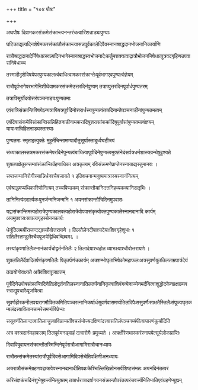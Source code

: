 +++
title = "१०४ पौषः"

+++

अथपौषः दिवामकरसंक्रमेसंक्रान्त्यनन्तरंचत्वारिंशन्नाड्यःपुण्याः

घटिकाद्यल्पदिनशेषेमकरसंक्रांतौसंक्रान्त्यासन्नपूर्वकालेदिवैवस्नानश्राद्धदानभोजनानिकार्याणि

रात्रौश्राद्धदानादेर्निषेधात्स्वल्पदिनभागेस्नानश्राद्धस्वभोजनादेःकर्तुमशक्यत्वाद्रात्रौभोजननिषेधात्पुत्रवदगृहिणउपवासनिषेधाच्च

तस्मादीदृशेविषयेपरपुण्यकालत्वंबाधित्वामकरसंक्रान्तेःपूर्वभागएवपुण्यत्वंज्ञेयम्

रात्रौपूर्वभागेपरभागेनिशीथेवामकरसंक्रमेउत्तरदिनंपुण्यम् तत्राप्युत्तरदिनपूर्वार्धपुण्यतरम्

तत्रापिसूर्योदयोत्तरंपञ्चनाड्यःपुण्यतमाः

एवंरात्रिसंक्रान्तिविषयेऽन्यत्रापियत्रपूर्वदिनोत्तरार्धस्यपुन्यत्वंतत्रदिनान्तेपञ्चनाडीनांपुण्यतमत्वम्

एवंदिवासंकमेपिसंक्रान्तिसन्निहितनाडीनामकरादिषूत्तरासांकर्कादिषुपूर्वासांपुण्यतमत्वंज्ञयम् यायाःसन्निहितनाड्यस्तास्याः

पुण्यतमाः स्मृताइत्युक्तेः मुहूर्तचिन्तामण्यादौतुसूर्यास्तादूर्ध्वघटीत्रयं

संध्याकालस्तत्रमकरसंक्रमेपरदिनेपुन्यत्वंबाधित्वापूर्वदिनेपुण्यत्वमुक्तंनेदंसर्वत्रधर्मशास्त्रग्रन्थेषुदृश्यते

शुक्लपक्षेतुसप्तम्यांसंक्रांन्तिर्ग्रहणाधिका अत्रकृत्यम् रविसंक्रमणेप्राप्तेनस्नायाद्यस्तुमानवः ।

सप्तजन्मानिरोगीस्यान्निर्धनश्चैवजायते १ इतिवचनान्मनुष्यमात्रास्यस्नानंनित्यम्

एवंश्राद्धमप्यधिकारिणोनित्यम् तच्चपिण्डकम् संक्रान्तौयानिदत्तनिहव्यकव्यानिदातृभिः ।

तानिनित्यंददार्त्यकःपुनर्जन्मनिजन्मनि १ अयनसंक्रान्तौत्रिदिनमुपवासः

यद्वासंक्रान्तिमत्यहोरात्रेपुण्यकालवत्यहोरात्रेवोपवासंकृत्वोक्तपुण्यकालेस्नानदानादि कार्यम् अयमुपवासःसापत्यगृहस्थेननकार्यः

धेनुंतिलमयींराजन्दद्याच्चौवोत्तरायणे । तिलतैलेनदीपाश्चदेयाःशिवगृहेशुभाः १ सतिलैस्तण्डुलैश्चैवपूजयेद्विधिवच्छिवम६ ।

तस्यांकृष्णातिलैःस्नानंकार्यंचोद्वर्तनंतिलैः २ तिलादेयाश्चहोत व्याभक्ष्याश्चौवोत्तरायणे ।

शुक्लतिलैर्देवादितर्पणंकृष्णतिलैः पितृतर्पणंचकार्यम् अत्रशम्भोघृताभिषेकोमहाफलःअत्रसुवर्णयुततिलताम्रपात्रंदेयं

तत्प्रयोगोवक्ष्यते अत्रैवंशिवपूजाव्रतम्

पूर्वदिनेउपोषसंक्रान्तिदिनेतिलोद्वर्तनतिलस्नानातिलतर्पनानिकृत्वाशिवंगव्येनाज्येनमर्दयित्वाशुद्धोदकेनप्रक्षाल्यवस्त्राद्युपचारैःपूजयित्वा

सुवर्णहीरकनीलपद्मरागमौक्तिकमितिपञ्चरत्नानिकर्षार्धसुवर्णवासमर्प्यतिलदिपैःससुवर्णैःसाक्षतैस्तिलैःसंपूज्यघृतकम्बलंदत्त्वावितानचामरेसमर्प्यविप्रेभ्यः

ससुवर्णतिलान्दत्त्वातिलान्हुत्वाविप्रान्यतीश्चसंभोज्यदक्षिणांदत्त्वासतिलंपञ्चगव्यंपीत्वापारणंकुर्यादिति

अत्र वस्त्रदानंमहाफलम् तिलपूर्वमनड्‌वाहं दत्वारोगैः प्रमुच्यते । अत्रक्षीरेणभास्करंस्नापयेत्सूर्यलोकप्राप्तिः

दिवाविषुवायनसंक्रान्तौतस्मिन्दिनेपूर्वरात्रौआगामिरात्रौचानध्यायः

रात्रौतत्संक्रमेतस्यांरात्रौपूर्वदिवसेआगामिदिवसेचेतिपक्षिणीअनध्यायः

अत्ररात्रौसंक्रमेग्रहणवद्रात्रावेवस्नानदानादीतिपक्षःकेश्चिल्लिखितोनसर्वशिष्टसंमतः अयनदिनंतत्परं

करिसंज्ञकंचदिनंशुभेषुवर्ज्यमित्युक्तम् तत्रार्धरात्रादर्वागयनसंक्रान्तौपरंतत्परंचवर्ज्यमितिभातिएवंग्रहणेप्यूह्यम्
